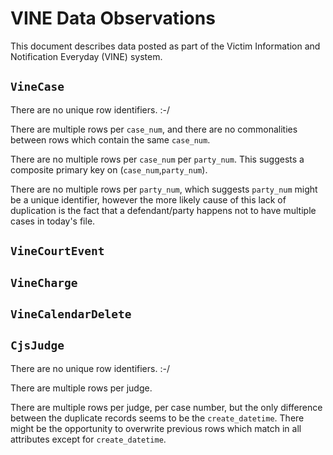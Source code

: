 # VINE Data Observations

This document describes data posted as part of the Victim Information and Notification Everyday (VINE) system.

## `VineCase`

There are no unique row identifiers. :-/

There are multiple rows per `case_num`, and there are no commonalities between rows which contain the same `case_num`.

There are no multiple rows per `case_num` per `party_num`. This suggests a composite primary key on (`case_num`,`party_num`).

There are no multiple rows per `party_num`, which suggests `party_num` might be a unique identifier, however the more likely cause of this lack of duplication is the fact that a defendant/party happens not to have multiple cases in today's file.

## `VineCourtEvent`




## `VineCharge`




## `VineCalendarDelete`



## `CjsJudge`

There are no unique row identifiers. :-/

There are multiple rows per judge.

There are multiple rows per judge, per case number, but the only difference between the duplicate records seems to be the `create_datetime`. There might be the opportunity to overwrite previous rows which match in all attributes except for `create_datetime`.

